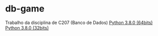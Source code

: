 # db-game
Trabalho da disciplina de C207 (Banco de Dados)
[Python 3.8.0 (64bits)](https://www.python.org/ftp/python/3.8.0/python-3.8.0-amd64.exe)
[Python 3.8.0 (32bits)](https://www.python.org/ftp/python/3.8.0/python-3.8.0.exe)
